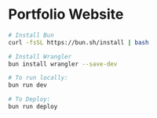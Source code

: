 # Portfolio Website

```Bash
# Install Bun
curl -fsSL https://bun.sh/install | bash

# Install Wrangler
bun install wrangler --save-dev

# To run locally:
bun run dev

# To Deploy:
bun run deploy
```
